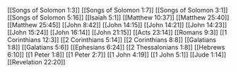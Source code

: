 [[Songs of Solomon 1:3]]
[[Songs of Solomon 1:7]]
[[Songs of Solomon 3:1]]
[[Songs of Solomon 5:16]]
[[Isaiah 5:1]]
[[Matthew 10:37]]
[[Matthew 25:40]]
[[Matthew 25:45]]
[[John 8:42]]
[[John 14:15]]
[[John 14:21]]
[[John 14:23]]
[[John 15:24]]
[[John 16:14]]
[[John 21:15]]
[[Acts 23:14]]
[[Romans 9:3]]
[[1 Corinthians 12:3]]
[[2 Corinthians 5:14]]
[[2 Corinthians 8:8]]
[[Galatians 1:8]]
[[Galatians 5:6]]
[[Ephesians 6:24]]
[[2 Thessalonians 1:8]]
[[Hebrews 6:10]]
[[1 Peter 1:8]]
[[1 Peter 2:7]]
[[1 John 4:19]]
[[1 John 5:1]]
[[Jude 1:14]]
[[Revelation 22:20]]
